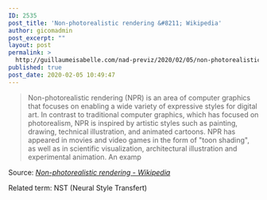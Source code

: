 ```yaml
---
ID: 2535
post_title: 'Non-photorealistic rendering &#8211; Wikipedia'
author: gicomadmin
post_excerpt: ""
layout: post
permalink: >
  http://guillaumeisabelle.com/nad-previz/2020/02/05/non-photorealistic-rendering-wikipedia/
published: true
post_date: 2020-02-05 10:49:47
---
```

> Non-photorealistic rendering (NPR) is an area of computer graphics that focuses on enabling a wide variety of expressive styles for digital art. In contrast to traditional computer graphics, which has focused on photorealism, NPR is inspired by artistic styles such as painting, drawing, technical illustration, and animated cartoons. NPR has appeared in movies and video games in the form of "toon shading", as well as in scientific visualization, architectural illustration and experimental animation. An examp

Source: *[Non-photorealistic rendering - Wikipedia][1]*

<!-- wp:paragraph -->

Related term: NST (Neural Style Transfert)

<!-- /wp:paragraph -->

 [1]: https://en.wikipedia.org/wiki/Non-photorealistic_rendering